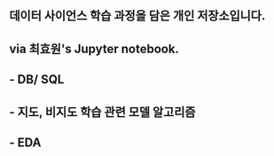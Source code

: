 ## 데이터 사이언스 학습 과정을 담은 개인 저장소입니다.
## via 최효원's Jupyter notebook.
## - DB/ SQL
## - 지도, 비지도 학습 관련 모델 알고리즘
## - EDA
